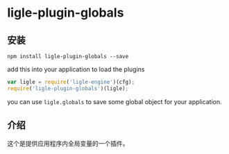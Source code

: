 ligle-plugin-globals
=============

## 安装

```shell
npm install ligle-plugin-globals --save
```

add this into your application to load the plugins

```js 
var ligle = require('ligle-engine')(cfg);
require('ligle-plugin-globals')(ligle);
```

you can use `ligle.globals` to save some global object for your
application.


## 介绍
这个是提供应用程序内全局变量的一个插件。

